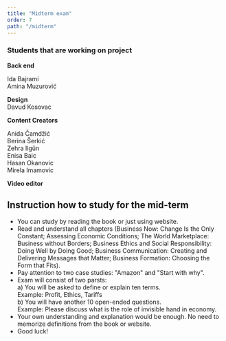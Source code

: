 ```yaml
---
title: "Midterm exam"
order: 7
path: "/midterm"
---
```


### Students that are working on project

__Back end__

Ida Bajrami <br>
Amina Muzurović

__Design__ <br>
Davud Kosovac


__Content Creators__

Anida Čamdžić <br>
Berina Šerkić <br>
Zehra Ilgün  <br>
Enisa Baic <br>
Hasan Okanovic <br>
Mirela Imamovic <br>

__Video editor__


## Instruction how to study for the mid-term

* You can study by reading the book or just using website.
* Read and understand all chapters (Business Now: Change Is the Only Constant; Assessing Economic Conditions; The World Marketplace: Business without Borders; Business Ethics and Social Responsibility: Doing Well by Doing Good; Business Communication: Creating and Delivering Messages that Matter; Business Formation: Choosing the Form that Fits).
* Pay attention to two case studies: "Amazon" and "Start with why".
* Exam will consist of two parsts: <br> 
a) You will be asked to define or explain ten terms.
<br> Example: Profit, Ethics, Tariffs <br>
b) You will have another 10 open-ended questions.
<br> Example: Please discuss what is the role of invisible hand in economy.
* Your own understanding and explanation would be enough. No need to memorize definitions from the book or website.
* Good luck!